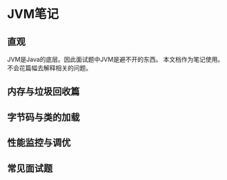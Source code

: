 # JVM笔记
## 直观
JVM是Java的底层。因此面试题中JVM是避不开的东西。
本文档作为笔记使用。不会花篇幅去解释相关的问题。
## 内存与垃圾回收篇
## 字节码与类的加载
## 性能监控与调优
## 常见面试题